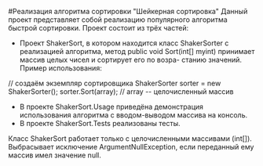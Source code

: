 #Реализация алгоритма сортировки "Шейкерная сортировка"
Данный проект представляет собой реализацию популярного алгоритма быстрой сортировки. Проект состоит из трёх частей:

- Проект ShakerSort, в котором находится класс ShakerSorter с реализацией алгоритма,
метод public void Sort(int[] myint) принимает массив целых чисел и сортирует его по возра-
станию значений. 
Пример использования:

// создаём экземпляр сортировщика
ShakerSorter sorter = new ShakerSorter();
sorter.Sort(array); // array -- целочисленный массив

- В проекте ShakerSort.Usage приведёна демонстрация использования алгоритма с вводом-выводом
массива на консоль.
- В проекте ShakerSort.Tests реализованы тесты.

Класс ShakerSort работает только с целочисленными массивами (int[]).
Выбрасывает исключение ArgumentNullException, если переданный ему массив имел значение null.

